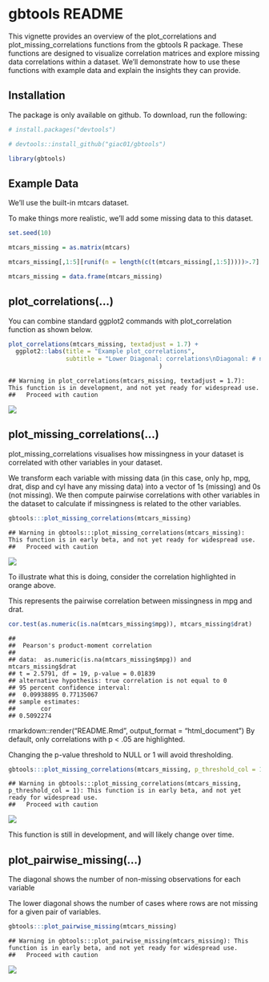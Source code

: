 gbtools README
================

This vignette provides an overview of the plot_correlations and
plot_missing_correlations functions from the gbtools R package. These
functions are designed to visualize correlation matrices and explore
missing data correlations within a dataset. We’ll demonstrate how to use
these functions with example data and explain the insights they can
provide.

## Installation

The package is only available on github. To download, run the following:

``` r
# install.packages("devtools")

# devtools::install_github("giac01/gbtools")

library(gbtools)
```

## Example Data

We’ll use the built-in mtcars dataset.

To make things more realistic, we’ll add some missing data to this
dataset.

``` r
set.seed(10)

mtcars_missing = as.matrix(mtcars)

mtcars_missing[,1:5][runif(n = length(c(t(mtcars_missing[,1:5]))))>.7] <- NA

mtcars_missing = data.frame(mtcars_missing)
```

## plot_correlations(…)

You can combine standard ggplot2 commands with plot_correlation function
as shown below.

``` r
plot_correlations(mtcars_missing, textadjust = 1.7) + 
  ggplot2::labs(title = "Example plot_correlations",
                subtitle = "Lower Diagonal: correlations\nDiagonal: # non-missing observations for each variable\nUpper Diagonal: sample size for pairwise correlations and 95% CI"
                                          )
```

    ## Warning in plot_correlations(mtcars_missing, textadjust = 1.7): This function is in development, and not yet ready for widespread use. 
    ##   Proceed with caution

![](README_files/figure-gfm/unnamed-chunk-4-1.png)<!-- -->

## plot_missing_correlations(…)

plot_missing_correlations visualises how missingness in your dataset is
correlated with other variables in your dataset.

We transform each variable with missing data (in this case, only hp,
mpg, drat, disp and cyl have any missing data) into a vector of 1s
(missing) and 0s (not missing). We then compute pairwise correlations
with other variables in the dataset to calculate if missingness is
related to the other variables.

``` r
gbtools:::plot_missing_correlations(mtcars_missing)
```

    ## Warning in gbtools:::plot_missing_correlations(mtcars_missing): This function is in early beta, and not yet ready for widespread use. 
    ##   Proceed with caution

![](README_files/figure-gfm/unnamed-chunk-5-1.png)<!-- -->

To illustrate what this is doing, consider the correlation highlighted
in orange above.

This represents the pairwise correlation between missingness in mpg and
drat.

``` r
cor.test(as.numeric(is.na(mtcars_missing$mpg)), mtcars_missing$drat)
```

    ## 
    ##  Pearson's product-moment correlation
    ## 
    ## data:  as.numeric(is.na(mtcars_missing$mpg)) and mtcars_missing$drat
    ## t = 2.5791, df = 19, p-value = 0.01839
    ## alternative hypothesis: true correlation is not equal to 0
    ## 95 percent confidence interval:
    ##  0.09938895 0.77135067
    ## sample estimates:
    ##       cor 
    ## 0.5092274

rmarkdown::render(“README.Rmd”, output_format = “html_document”) By
default, only correlations with p \< .05 are highlighted.

Changing the p-value threshold to NULL or 1 will avoid thresholding.

``` r
gbtools:::plot_missing_correlations(mtcars_missing, p_threshold_col = 1)
```

    ## Warning in gbtools:::plot_missing_correlations(mtcars_missing, p_threshold_col = 1): This function is in early beta, and not yet ready for widespread use. 
    ##   Proceed with caution

![](README_files/figure-gfm/unnamed-chunk-7-1.png)<!-- -->

This function is still in development, and will likely change over time.

## plot_pairwise_missing(…)

The diagonal shows the number of non-missing observations for each
variable

The lower diagonal shows the number of cases where rows are not missing
for a given pair of variables.

``` r
gbtools:::plot_pairwise_missing(mtcars_missing)
```

    ## Warning in gbtools:::plot_pairwise_missing(mtcars_missing): This function is in early beta, and not yet ready for widespread use. 
    ##   Proceed with caution

![](README_files/figure-gfm/unnamed-chunk-8-1.png)<!-- -->

